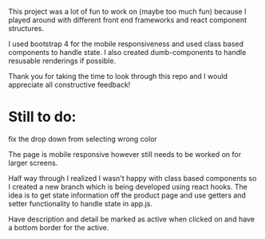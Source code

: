 This project was a lot of fun to work on (maybe too much fun) because I played around with different front end frameworks and react component structures.

I used bootstrap 4 for the mobile responsiveness and used class based components to handle state.  I also created dumb-components to handle resusable renderings if possible.


Thank you for taking the time to look through this repo and I would appreciate all constructive feedback!

# Still to do:

fix the drop down from selecting wrong color

The page is mobile responsive however still needs to be worked on for larger screens.

Half way through I realized I wasn't happy with class based components so I created a new branch which is being developed using react hooks.  The idea is to get state information off the product page and use getters and setter functionality to handle state in app.js.

Have description and detail be marked as active when clicked on and have a bottom border for the active.




